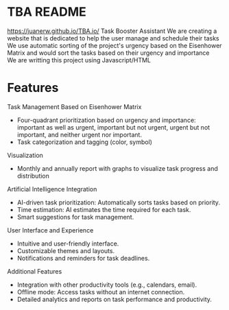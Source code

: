 # TBA README
https://juanerw.github.io/TBA.io/
Task Booster Assistant
We are creating a website that is dedicated to help the user manage and schedule their tasks<br/> 
We use automatic sorting of the project's urgency based on the Eisenhower Matrix and would sort the tasks based on their urgency and importance<br/>
We are writting this project using Javascript/HTML<br/> 

# Features

Task Management Based on Eisenhower Matrix<br/>
- Four-quadrant prioritization based on urgency and importance: important as well as urgent, important but not urgent, urgent but not important, and neither urgent nor important.<br/>
- Task categorization and tagging (color, symbol)<br/>

Visualization<br/>
- Monthly and annually report with graphs to visualize task progress and distribution<br/>

Artificial Intelligence Integration<br/>
- AI-driven task prioritization: Automatically sorts tasks based on priority.<br/>
- Time estimation: AI estimates the time required for each task.<br/>
- Smart suggestions for task management.<br/>

User Interface and Experience<br/>
- Intuitive and user-friendly interface.<br/>
- Customizable themes and layouts.<br/>
- Notifications and reminders for task deadlines.<br/>


Additional Features<br/>
- Integration with other productivity tools (e.g., calendars, email).<br/>
- Offline mode: Access tasks without an internet connection.<br/>
- Detailed analytics and reports on task performance and productivity.<br/>
